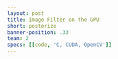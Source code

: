 ```yaml
---
layout: post
title: Image Filter on the GPU
short: posterize 
banner-position: .33
team: 2
specs: [[code, 'C, CUDA, OpenCV']]
---
```

